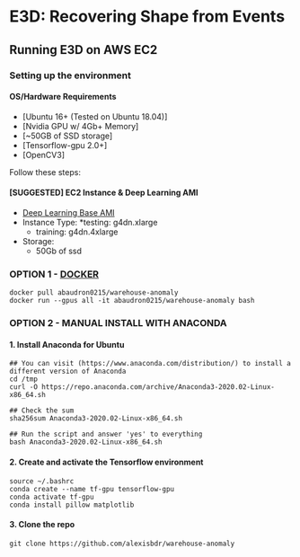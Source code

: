 # E3D: Recovering Shape from Events

## Running E3D on AWS EC2
### Setting up the environment
#### OS/Hardware Requirements
* [Ubuntu 16+ (Tested on Ubuntu 18.04)]
* [Nvidia GPU w/ 4Gb+ Memory]
* [~50GB of SSD storage]
* [Tensorflow-gpu 2.0+]
* [OpenCV3]

Follow these steps:

#### [SUGGESTED] EC2 Instance & Deep Learning AMI
* [Deep Learning Base AMI](https://aws.amazon.com/marketplace/pp/B07Y3VDBNS)
* Instance Type:
    *testing: g4dn.xlarge
    * training: g4dn.4xlarge
* Storage: 
    * 50Gb of ssd

### OPTION 1 - [DOCKER]()
```
docker pull abaudron0215/warehouse-anomaly
docker run --gpus all -it abaudron0215/warehouse-anomaly bash
```

### OPTION 2 - MANUAL INSTALL WITH ANACONDA
#### 1. Install Anaconda for Ubuntu
```
## You can visit (https://www.anaconda.com/distribution/) to install a different version of Anaconda
cd /tmp
curl -O https://repo.anaconda.com/archive/Anaconda3-2020.02-Linux-x86_64.sh

## Check the sum 
sha256sum Anaconda3-2020.02-Linux-x86_64.sh

## Run the script and answer 'yes' to everything
bash Anaconda3-2020.02-Linux-x86_64.sh
```

#### 2. Create and activate the Tensorflow environment
```
source ~/.bashrc
conda create --name tf-gpu tensorflow-gpu
conda activate tf-gpu
conda install pillow matplotlib
```
    
#### 3. Clone the repo
```
git clone https://github.com/alexisbdr/warehouse-anomaly
```
